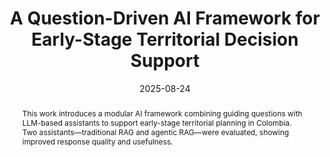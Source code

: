 ---
title:          "A Question-Driven AI Framework for Early-Stage Territorial Decision Support"
date:           2025-08-24
selected:       true
pub:            "19° Congreso Colombiano de Computación (CCCesp 2025)"
pub_pre:        "Accepted at "
pub_last:       ' <span class="badge badge-pill badge-publication badge-success">Spotlight</span><span class="badge badge-pill badge-publication bg-primary"><i class="fas fa-robot"></i><i class="fas fa-compass"></i>  Decision Support</span>'
abstract: >-
  This work introduces a modular AI framework combining guiding questions with LLM-based assistants to support early-stage territorial planning in Colombia. Two assistants—traditional RAG and agentic RAG—were evaluated, showing improved response quality and usefulness.

cover:          /assets/images/covers/gen_pipeline.png

type: "conference"
authors:
  - Cristian Pulido*
  - Oscar Sánchez*
  - Diana Aldana
  - Juan Diego Murcia
  - Sarah Coral
  - Francisco Gómez
links:
---